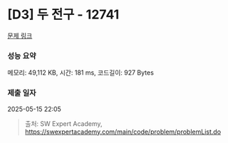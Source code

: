 # [D3] 두 전구 - 12741 

[문제 링크](https://swexpertacademy.com/main/code/problem/problemDetail.do?contestProbId=AXuUo_Tqs9kDFARa) 

### 성능 요약

메모리: 49,112 KB, 시간: 181 ms, 코드길이: 927 Bytes

### 제출 일자

2025-05-15 22:05



> 출처: SW Expert Academy, https://swexpertacademy.com/main/code/problem/problemList.do